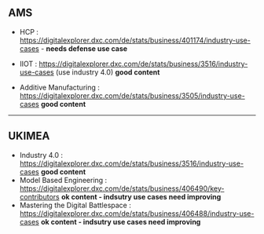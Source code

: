 ## AMS

* HCP : https://digitalexplorer.dxc.com/de/stats/business/401174/industry-use-cases - **needs defense use case**

* IIOT : https://digitalexplorer.dxc.com/de/stats/business/3516/industry-use-cases (use industry 4.0) **good content**

* Additive Manufacturing : https://digitalexplorer.dxc.com/de/stats/business/3505/industry-use-cases **good content**

---

## UKIMEA
* Industry 4.0 : https://digitalexplorer.dxc.com/de/stats/business/3516/industry-use-cases  **good content**
* Model Based Engineering : https://digitalexplorer.dxc.com/de/stats/business/406490/key-contributors **ok content - indsutry use cases need improving**
* Mastering the Digital Battlespace : https://digitalexplorer.dxc.com/de/stats/business/406488/industry-use-cases **ok content - indsutry use cases need improving**